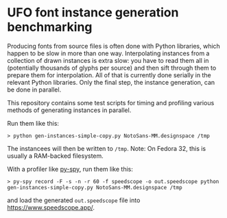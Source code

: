 # UFO font instance generation benchmarking

Producing fonts from source files is often done with Python libraries, which happen to be slow in more than one way. Interpolating instances from a collection of drawn instances is extra slow: you have to read them all in (potentially thousands of glyphs per source) and then sift through them to prepare them for interpolation. All of that is currently done serially in the relevant Python libraries. Only the final step, the instance generation, can be done in parallel.

This repository contains some test scripts for timing and profiling various methods of generating instances in parallel.

Run them like this:

```
> python gen-instances-simple-copy.py NotoSans-MM.designspace /tmp
```

The instancees will then be written to `/tmp`. Note: On Fedora 32, this is usually a RAM-backed filesystem.

With a profiler like [py-spy](https://github.com/benfred/py-spy), run them like this:

```
> py-spy record -F -s -n -r 60 -f speedscope -o out.speedscope python gen-instances-simple-copy.py NotoSans-MM.designspace /tmp
```

and load the generated `out.speedscope` file into https://www.speedscope.app/.